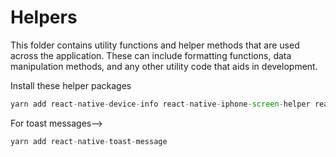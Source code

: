 # Helpers

This folder contains utility functions and helper methods that are used across the application. These can include formatting functions, data manipulation methods, and any other utility code that aids in development.


Install these helper packages

```javascript
yarn add react-native-device-info react-native-iphone-screen-helper react-native-size-matters react-native-responsive-fontsize @react-native-community/netinfo
```


For toast messages-->

```javascript
yarn add react-native-toast-message
```

